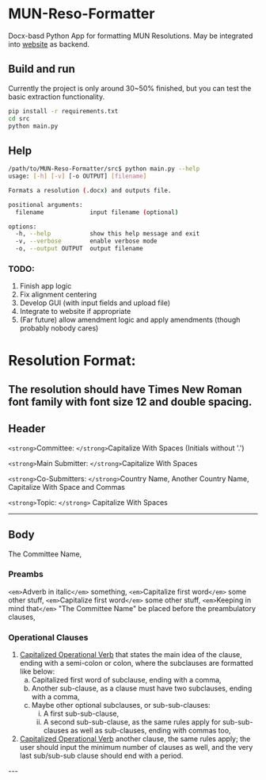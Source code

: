 # MUN-Reso-Formatter

Docx-basd Python App for formatting MUN Resolutions. May be integrated into [website](biphmun.netlify.app) as backend.

## Build and run

Currently the project is only around 30~50% finished, but you can test the basic extraction functionality.

```bash
pip install -r requirements.txt
cd src
python main.py
```

## Help

```bash
/path/to/MUN-Reso-Formatter/src$ python main.py --help
usage: [-h] [-v] [-o OUTPUT] [filename]

Formats a resolution (.docx) and outputs file.

positional arguments:
  filename             input filename (optional)

options:
  -h, --help           show this help message and exit
  -v, --verbose        enable verbose mode
  -o, --output OUTPUT  output filename
```

### TODO:

1. Finish app logic
2. Fix alignment centering
3. Develop GUI (with input fields and upload file)
4. Integrate to website if appropriate
5. (Far future) allow amendment logic and apply amendments (though probably nobody cares)

# Resolution Format:

The resolution should have Times New Roman font family with font size 12 and double spacing.
--------------------------------------------------------------------------------------------

## Header

`<strong>`Committee: `</strong>`Capitalize With Spaces (Initials without '.')

`<strong>`Main Submitter: `</strong>`Capitalize With Spaces

`<strong>`Co-Submitters: `</strong>`Country Name, Another Country Name, Capitalize With Space and Commas

`<strong>`Topic: `</strong>` Capitalize With Spaces

---

## Body

The Committee Name,

### Preambs

`<em>`Adverb in italic`</em>` something,
`<em>`Capitalize first word`</em>` some other stuff,
`<em>`Capitalize first word`</em>` some other stuff,
`<em>`Keeping in mind that`</em>` "The Committee Name" be placed before the preambulatory clauses,

### Operational Clauses

<ol>
  <li>
    <u>Capitalized Operational Verb</u> that states the main idea of the clause, ending with a semi-colon or colon, where the subclauses are formatted like below:
    <ol style="list-style-type: lower-alpha">
      <li>Capitalized first word of subclause, ending with a comma,</li>
      <li>Another sub-clause, as a clause must have two subclauses, ending with a comma, </li>
      <li>Maybe other optional subclauses, or sub-sub-clauses:
        <ol style="list-style-type: lower-roman">
          <li>A first sub-sub-clause,</li>
          <li>A second sub-sub-clause, as the same rules apply for sub-sub-clauses as well as sub-clauses, ending with commas too,</li>
        </ol>
      </li>
    </ol>
  </li>
  <li>
    <u>Capitalized Operational Verb</u> another clause, the same rules apply; the user should input the minimum number of clauses as well, and the very last sub/sub-sub clause should end with a period.
  </li>
</ol>
---
